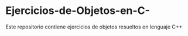 # Ejercicios-de-Objetos-en-C-
Este repositorio contiene ejercicios de objetos resueltos en lenguaje C++ 
